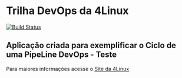 # Trilha DevOps da 4Linux

<!-- Altere a Flag abaixo com sua URL do Travis -->
[![Build Status](https://www.travis-ci.org/Valterdacruz/DevOpsLab-HelloWorld.svg?branch=master)](https://www.travis-ci.org/Valterdacruz/DevOpsLab-HelloWorld)

## Aplicação criada para exemplificar o Ciclo de uma PipeLine DevOps - Teste


Para maiores informações acesse o [Site da 4Linux](https://www.4linux.com.br/cursos/devops)
